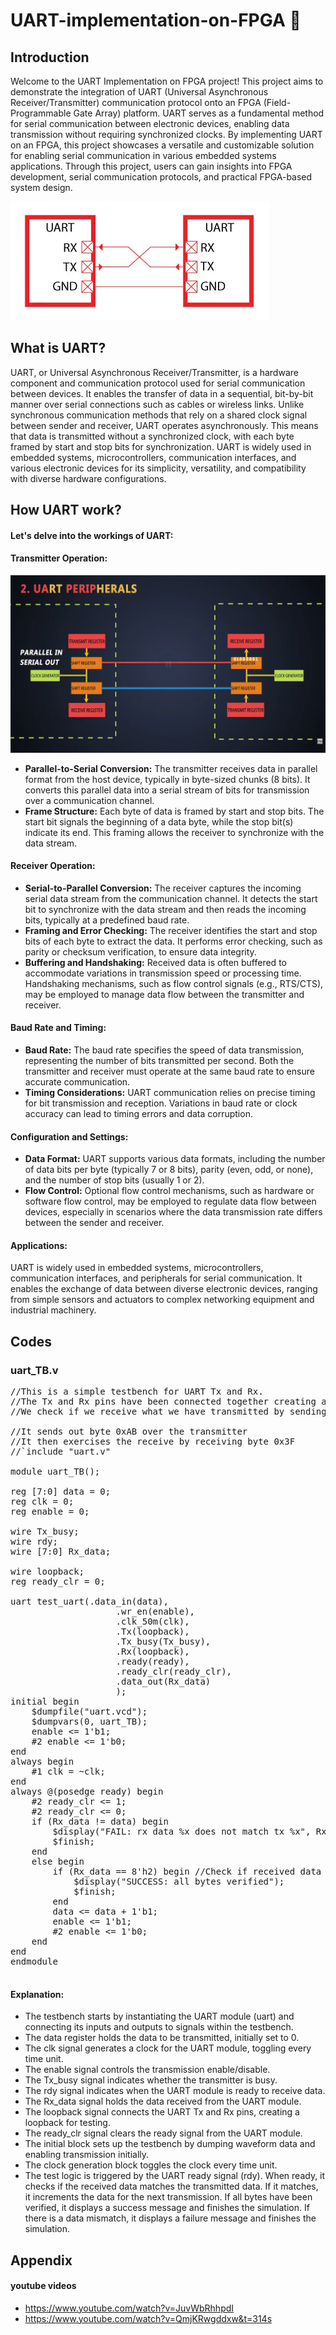 # UART-implementation-on-FPGA 📝

## Introduction

Welcome to the UART Implementation on FPGA project! This project aims to demonstrate the integration of UART (Universal Asynchronous Receiver/Transmitter) communication protocol onto an FPGA (Field-Programmable Gate Array) platform. UART serves as a fundamental method for serial communication between electronic devices, enabling data transmission without requiring synchronized clocks. By implementing UART on an FPGA, this project showcases a versatile and customizable solution for enabling serial communication in various embedded systems applications. Through this project, users can gain insights into FPGA development, serial communication protocols, and practical FPGA-based system design.

![UART protocol](https://raw.githubusercontent.com/maduwanthasl/UART-implementation-on-FPGA/main/Images/uart_rx_tx.png)

## What is UART?

UART, or Universal Asynchronous Receiver/Transmitter, is a hardware component and communication protocol used for serial communication between devices. It enables the transfer of data in a sequential, bit-by-bit manner over serial connections such as cables or wireless links. Unlike synchronous communication methods that rely on a shared clock signal between sender and receiver, UART operates asynchronously. This means that data is transmitted without a synchronized clock, with each byte framed by start and stop bits for synchronization. UART is widely used in embedded systems, microcontrollers, communication interfaces, and various electronic devices for its simplicity, versatility, and compatibility with diverse hardware configurations.

## How UART work?

#### Let's delve into the workings of UART:

#### Transmitter Operation:

![UART peripherals](https://raw.githubusercontent.com/maduwanthasl/UART-implementation-on-FPGA/main/Images/UART%20PERIPHERALS.png)

- **Parallel-to-Serial Conversion:** The transmitter receives data in parallel format from the host device, typically in byte-sized chunks (8 bits). It converts this parallel data into a serial stream of bits for transmission over a communication channel.
- **Frame Structure:** Each byte of data is framed by start and stop bits. The start bit signals the beginning of a data byte, while the stop bit(s) indicate its end. This framing allows the receiver to synchronize with the data stream.

#### Receiver Operation:

- **Serial-to-Parallel Conversion:** The receiver captures the incoming serial data stream from the communication channel. It detects the start bit to synchronize with the data stream and then reads the incoming bits, typically at a predefined baud rate.
- **Framing and Error Checking:** The receiver identifies the start and stop bits of each byte to extract the data. It performs error checking, such as parity or checksum verification, to ensure data integrity.
- **Buffering and Handshaking:** Received data is often buffered to accommodate variations in transmission speed or processing time. Handshaking mechanisms, such as flow control signals (e.g., RTS/CTS), may be employed to manage data flow between the transmitter and receiver.

#### Baud Rate and Timing:

- **Baud Rate:** The baud rate specifies the speed of data transmission, representing the number of bits transmitted per second. Both the transmitter and receiver must operate at the same baud rate to ensure accurate communication.
- **Timing Considerations:** UART communication relies on precise timing for bit transmission and reception. Variations in baud rate or clock accuracy can lead to timing errors and data corruption.

#### Configuration and Settings:

- **Data Format:** UART supports various data formats, including the number of data bits per byte (typically 7 or 8 bits), parity (even, odd, or none), and the number of stop bits (usually 1 or 2).
- **Flow Control:** Optional flow control mechanisms, such as hardware or software flow control, may be employed to regulate data flow between devices, especially in scenarios where the data transmission rate differs between the sender and receiver.

#### Applications:

UART is widely used in embedded systems, microcontrollers, communication interfaces, and peripherals for serial communication. It enables the exchange of data between diverse electronic devices, ranging from simple sensors and actuators to complex networking equipment and industrial machinery.

## Codes

### uart_TB.v

<pre>//This is a simple testbench for UART Tx and Rx.  
//The Tx and Rx pins have been connected together creating a serial loopback.
//We check if we receive what we have transmitted by sending incremeting data bytes.

//It sends out byte 0xAB over the transmitter
//It then exercises the receive by receiving byte 0x3F
//`include "uart.v"

module uart_TB();

reg [7:0] data = 0;
reg clk = 0;
reg enable = 0;

wire Tx_busy;
wire rdy;
wire [7:0] Rx_data;

wire loopback;
reg ready_clr = 0;

uart test_uart(.data_in(data),
					.wr_en(enable),
					.clk_50m(clk),
					.Tx(loopback),
					.Tx_busy(Tx_busy),
					.Rx(loopback),
					.ready(ready),
					.ready_clr(ready_clr),
					.data_out(Rx_data)
					);
initial begin
	$dumpfile("uart.vcd");
	$dumpvars(0, uart_TB);
	enable <= 1'b1;
	#2 enable <= 1'b0;
end
always begin
	#1 clk = ~clk;
end
always @(posedge ready) begin
	#2 ready_clr <= 1;
	#2 ready_clr <= 0;
	if (Rx_data != data) begin
		$display("FAIL: rx data %x does not match tx %x", Rx_data, data);
		$finish;
	end 
	else begin
		if (Rx_data == 8'h2) begin //Check if received data is 11111111
			$display("SUCCESS: all bytes verified");
			$finish;
		end
		data <= data + 1'b1;
		enable <= 1'b1;
		#2 enable <= 1'b0;
	end
end
endmodule

</pre>

#### Explanation:

- The testbench starts by instantiating the UART module (uart) and connecting its inputs and outputs to signals within the testbench.
- The data register holds the data to be transmitted, initially set to 0.
- The clk signal generates a clock for the UART module, toggling every time unit.
- The enable signal controls the transmission enable/disable.
- The Tx_busy signal indicates whether the transmitter is busy.
- The rdy signal indicates when the UART module is ready to receive data.
- The Rx_data signal holds the data received from the UART module.
- The loopback signal connects the UART Tx and Rx pins, creating a loopback for testing.
- The ready_clr signal clears the ready signal from the UART module.
- The initial block sets up the testbench by dumping waveform data and enabling transmission initially.
- The clock generation block toggles the clock every time unit.
- The test logic is triggered by the UART ready signal (rdy). When ready, it checks if the received data matches the transmitted data. If it matches, it increments the data for the next transmission. If all bytes have been verified, it displays a success message and finishes the simulation. If there is a data mismatch, it displays a failure message and finishes the simulation.

## Appendix

#### youtube videos

- https://www.youtube.com/watch?v=JuvWbRhhpdI
- https://www.youtube.com/watch?v=QmjKRwgddxw&t=314s
